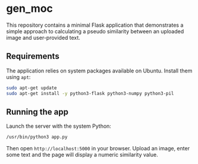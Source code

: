 # gen_moc

This repository contains a minimal Flask application that demonstrates a simple approach to calculating a pseudo similarity between an uploaded image and user-provided text.

## Requirements

The application relies on system packages available on Ubuntu. Install them using `apt`:

```bash
sudo apt-get update
sudo apt-get install -y python3-flask python3-numpy python3-pil
```

## Running the app

Launch the server with the system Python:

```bash
/usr/bin/python3 app.py
```

Then open `http://localhost:5000` in your browser. Upload an image, enter some text and the page will display a numeric similarity value.
